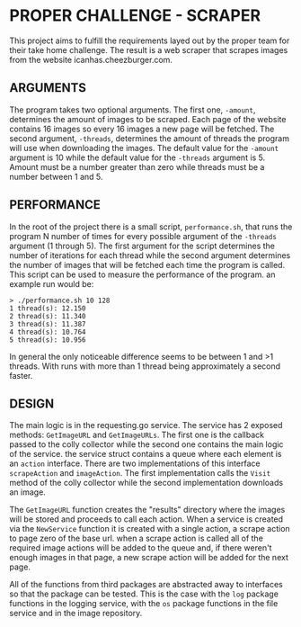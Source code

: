 # PROPER CHALLENGE - SCRAPER

This project aims to fulfill the requirements layed out by the proper team for their take home challenge. The result is a web scraper that scrapes images from the website icanhas.cheezburger.com.

## ARGUMENTS

The program takes two optional arguments. The first one, `-amount`, determines the amount of images to be scraped. Each page of the website contains 16 images so every 16 images a new page will be fetched. The second argument, `-threads`, determines the amount of threads the program will use when downloading the images. The default value for the `-amount` argument is 10 while the default value for the `-threads` argument is 5. Amount must be a number greater than zero while threads must be a number between 1 and 5.

## PERFORMANCE

In the root of the project there is a small script, `performance.sh`, that runs the program N number of times for every possible argument of the `-threads` argument (1 through 5). The first argument for the script determines the number of iterations for each thread while the second argument determines the number of images that will be fetched each time the program is called. This script can be used to measure the performance of the program. an example run would be:

```
> ./performance.sh 10 128
1 thread(s): 12.150
2 thread(s): 11.340
3 thread(s): 11.387
4 thread(s): 10.764
5 thread(s): 10.956
```

In general the only noticeable difference seems to be between 1 and >1 threads. With runs with more than 1 thread being approximately a second faster.

## DESIGN

The main logic is in the requesting.go service. The service has 2 exposed methods: `GetImageURL` and `GetImageURLs`. The first one is the callback passed to the colly collector while the second one contains the main logic of the service. the service struct contains a queue where each element is an `action` interface. There are two implementations of this interface `scrapeAction` and `imageAction`. The first implementation calls the `Visit` method of the colly collector while the second implementation downloads an image.

The `GetImageURL` function creates the "results" directory where the images will be stored and proceeds to call each action. When a service is created via the `NewService` function it is created with a single action, a scrape action to page zero of the base url. when a scrape action is called all of the required image actions will be added to the queue and, if there weren't enough images in that page, a new scrape action will be added for the next page.

All of the functions from third packages are abstracted away to interfaces so that the package can be tested. This is the case with the `log` package functions in the logging service, with the `os` package functions in the file service and in the image repository.
